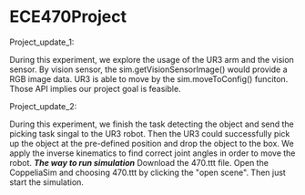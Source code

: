 # ECE470Project

Project_update_1:

During this experiment, we explore the usage of the UR3 arm and the vision sensor. By vision sensor, the sim.getVisionSensorImage() would provide a RGB image data. UR3 is able to move by the sim.moveToConfig() funciton. Those API implies our project goal is feasible. 

Project_update_2:

During this experiment, we finish the task detecting the object and send the picking task singal to the UR3 robot. Then the UR3 could successfully pick up the object at the pre-defined position and drop the object to the box. We apply the inverse kinematics to find correct joint angles in order to move the robot.
***The way to run simulation***
Download the 470.ttt file. Open the CoppeliaSim and choosing 470.ttt by clicking the "open scene". Then just start the simulation.
